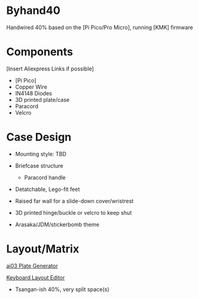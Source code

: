 # Byhand40
Handwired 40% based on the [Pi Pico/Pro Micro], running [KMK] firmware

# Components
[Insert Aliexpress Links if possible]
- [Pi Pico]
- Copper Wire
- IN4148 Diodes
- 3D printed plate/case
- Paracord
- Velcro

# Case Design 
- Mounting style: TBD

- Briefcase structure 
    - Paracord handle
- Detatchable, Lego-fit feet
- Raised far wall for a slide-down cover/wristrest
- 3D printed hinge/buckle or velcro to keep shut

- Arasaka/JDM/stickerbomb theme

# Layout/Matrix
[ai03 Plate Generator](https://kbplate.ai03.com/)

[Keyboard Layout Editor](https://keyboard-layout-editor.com/#/)

- Tsangan-ish 40%, very split space(s)


